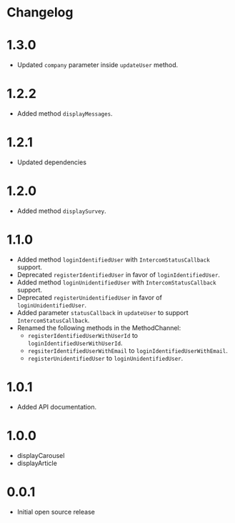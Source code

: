 # Changelog


# 1.3.0

- Updated `company` parameter inside `updateUser` method.

# 1.2.2

- Added method `displayMessages`.

# 1.2.1

- Updated dependencies

# 1.2.0

- Added method `displaySurvey`.

# 1.1.0

- Added method `loginIdentifiedUser` with `IntercomStatusCallback` support.
- Deprecated `registerIdentifiedUser` in favor of `loginIdentifiedUser`.
- Added method `loginUnidentifiedUser` with `IntercomStatusCallback` support.
- Deprecated `registerUnidentifiedUser` in favor of `loginUnidentifiedUser`.
- Added parameter `statusCallback` in `updateUser` to support `IntercomStatusCallback`.
- Renamed the following methods in the MethodChannel:
    - `registerIdentifiedUserWithUserId` to `loginIdentifiedUserWithUserId`.
    - `regsiterIdentifiedUserWithEmail` to `loginIdentifiedUserWithEmail`.
    - `registerUnidentifiedUser` to `loginUnidentifiedUser`.

# 1.0.1

- Added API documentation.

# 1.0.0

- displayCarousel
- displayArticle

# 0.0.1

- Initial open source release
